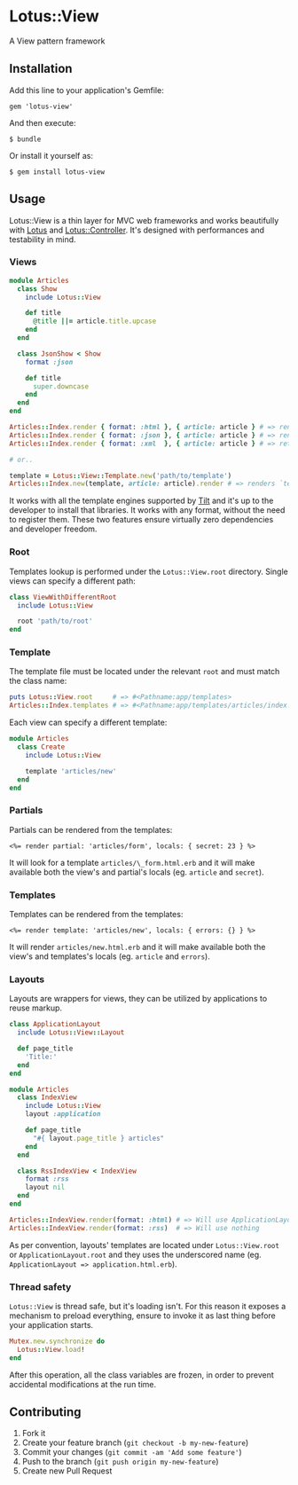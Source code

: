 # Lotus::View

A View pattern framework

## Installation

Add this line to your application's Gemfile:

    gem 'lotus-view'

And then execute:

    $ bundle

Or install it yourself as:

    $ gem install lotus-view

## Usage

Lotus::View is a thin layer for MVC web frameworks and works beautifully with [Lotus](https://lotusrb.org/lotus) and [Lotus::Controller](https://lotusrb.org/controller).
It's designed with performances and testability in mind.

### Views

```ruby
module Articles
  class Show
    include Lotus::View

    def title
      @title ||= article.title.upcase
    end
  end

  class JsonShow < Show
    format :json

    def title
      super.downcase
    end
  end
end

Articles::Index.render { format: :html }, { article: article } # => renders `articles/show.html.erb`
Articles::Index.render { format: :json }, { article: article } # => renders `articles/show.json.erb`
Articles::Index.render { format: :xml  }, { article: article } # => returns `nil`

# or..

template = Lotus::View::Template.new('path/to/template')
Articles::Index.new(template, article: article).render # => renders `template`
```

It works with all the template engines supported by [Tilt]() and it's up to the developer to install that libraries.
It works with any format, without the need to register them.
These two features ensure virtually zero dependencies and developer freedom.

### Root

Templates lookup is performed under the `Lotus::View.root` directory. Single views can specify a different path:

```ruby
class ViewWithDifferentRoot
  include Lotus::View

  root 'path/to/root'
end
```

### Template

The template file must be located under the relevant `root` and must match the class name:

```ruby
puts Lotus::View.root     # => #<Pathname:app/templates>
Articles::Index.templates # => #<Pathname:app/templates/articles/index.*>
```

Each view can specify a different template:

```ruby
module Articles
  class Create
    include Lotus::View

    template 'articles/new'
  end
end
```

### Partials

Partials can be rendered from the templates:

```erb
<%= render partial: 'articles/form', locals: { secret: 23 } %>
```

It will look for a template `articles/\_form.html.erb` and it will make available both the view's and partial's locals (eg. `article` and `secret`).

### Templates

Templates can be rendered from the templates:

```erb
<%= render template: 'articles/new', locals: { errors: {} } %>
```

It will render `articles/new.html.erb` and it will make available both the view's and templates's locals (eg. `article` and `errors`).

### Layouts

Layouts are wrappers for views, they can be utilized by applications to reuse markup.

```ruby
class ApplicationLayout
  include Lotus::View::Layout

  def page_title
    'Title:'
  end
end

module Articles
  class IndexView
    include Lotus::View
    layout :application

    def page_title
      "#{ layout.page_title } articles"
    end
  end

  class RssIndexView < IndexView
    format :rss
    layout nil
  end
end

Articles::IndexView.render(format: :html) # => Will use ApplicationLayout
Articles::IndexView.render(format: :rss)  # => Will use nothing
```

As per convention, layouts' templates are located under `Lotus::View.root` or `ApplicationLayout.root` and they uses the underscored name (eg. `ApplicationLayout => application.html.erb`).

### Thread safety

`Lotus::View` is thread safe, but it's loading isn't. For this reason it exposes a mechanism to preload everything, ensure to invoke it as last thing before your application starts.

```ruby
Mutex.new.synchronize do
  Lotus::View.load!
end
```

After this operation, all the class variables are frozen, in order to prevent accidental modifications at the run time.

## Contributing

1. Fork it
2. Create your feature branch (`git checkout -b my-new-feature`)
3. Commit your changes (`git commit -am 'Add some feature'`)
4. Push to the branch (`git push origin my-new-feature`)
5. Create new Pull Request
